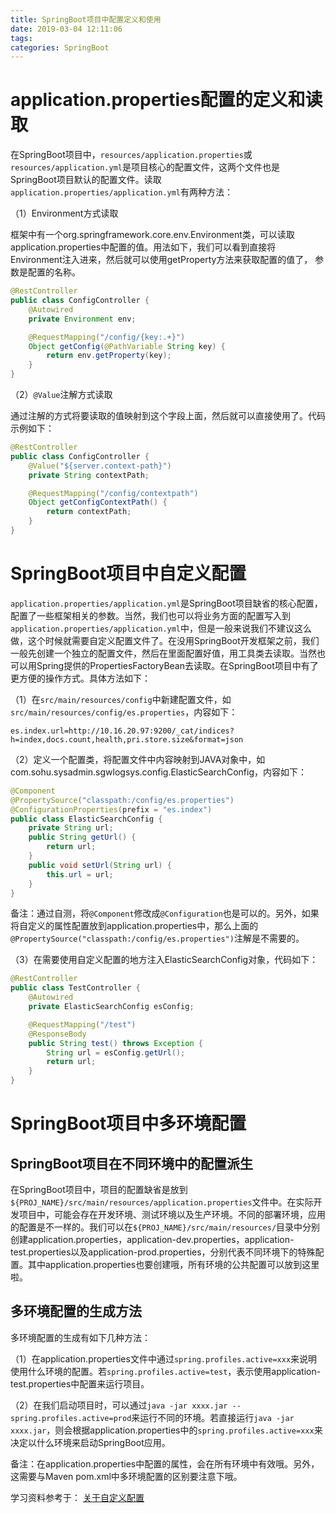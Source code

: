```yaml
---
title: SpringBoot项目中配置定义和使用
date: 2019-03-04 12:11:06
tags:
categories: SpringBoot
---
```


# application.properties配置的定义和读取

在SpringBoot项目中，`resources/application.properties`或`resources/application.yml`是项目核心的配置文件，这两个文件也是SpringBoot项目默认的配置文件。读取`application.properties/application.yml`有两种方法：

（1）Environment方式读取

框架中有一个org.springframework.core.env.Environment类，可以读取application.properties中配置的值。用法如下，我们可以看到直接将Environment注入进来，然后就可以使用getProperty方法来获取配置的值了， 参数是配置的名称。

```java
@RestController
public class ConfigController {
    @Autowired
    private Environment env;

    @RequestMapping("/config/{key:.+}")
    Object getConfig(@PathVariable String key) {
        return env.getProperty(key);
    }
}
```

（2）`@Value`注解方式读取

通过注解的方式将要读取的值映射到这个字段上面，然后就可以直接使用了。代码示例如下：

```java
@RestController
public class ConfigController {
    @Value("${server.context-path}")
    private String contextPath;

    @RequestMapping("/config/contextpath")
    Object getConfigContextPath() {
        return contextPath;
    }
}
```

# SpringBoot项目中自定义配置

`application.properties/application.yml`是SpringBoot项目缺省的核心配置，配置了一些框架相关的参数。当然，我们也可以将业务方面的配置写入到`application.properties/application.yml`中，但是一般来说我们不建议这么做，这个时候就需要自定义配置文件了。在没用SpringBoot开发框架之前，我们一般先创建一个独立的配置文件，然后在里面配置好值，用工具类去读取。当然也可以用Spring提供的PropertiesFactoryBean去读取。在SpringBoot项目中有了更方便的操作方式。具体方法如下：

（1）在`src/main/resources/config`中新建配置文件，如`src/main/resources/config/es.properties`，内容如下：

    es.index.url=http://10.16.20.97:9200/_cat/indices?h=index,docs.count,health,pri.store.size&format=json

（2）定义一个配置类，将配置文件中内容映射到JAVA对象中，如com.sohu.sysadmin.sgwlogsys.config.ElasticSearchConfig，内容如下：

```java
@Component
@PropertySource("classpath:/config/es.properties")
@ConfigurationProperties(prefix = "es.index")
public class ElasticSearchConfig {
    private String url;
    public String getUrl() {
        return url;
    }
    public void setUrl(String url) {
        this.url = url;
    }
}
```

备注：通过自测，将`@Component`修改成`@Configuration`也是可以的。另外，如果将自定义的属性配置放到application.properties中，那么上面的`@PropertySource("classpath:/config/es.properties")`注解是不需要的。

（3）在需要使用自定义配置的地方注入ElasticSearchConfig对象，代码如下：

```java
@RestController
public class TestController {
    @Autowired
    private ElasticSearchConfig esConfig;

    @RequestMapping("/test")
    @ResponseBody
    public String test() throws Exception {
        String url = esConfig.getUrl();
        return url;
    }
}
```

# SpringBoot项目中多环境配置

## SpringBoot项目在不同环境中的配置派生

在SpringBoot项目中，项目的配置缺省是放到`${PROJ_NAME}/src/main/resources/application.properties`文件中。在实际开发项目中，可能会存在开发环境、测试环境以及生产环境。不同的部署环境，应用的配置是不一样的。我们可以在`${PROJ_NAME}/src/main/resources/`目录中分别创建application.properties，application-dev.properties，application-test.properties以及application-prod.properties，分别代表不同环境下的特殊配置。其中application.properties也要创建哦，所有环境的公共配置可以放到这里啦。

## 多环境配置的生成方法

多环境配置的生成有如下几种方法：

（1）在application.properties文件中通过`spring.profiles.active=xxx`来说明使用什么环境的配置。若`spring.profiles.active=test`，表示使用application-test.properties中配置来运行项目。

（2）在我们启动项目时，可以通过`java -jar xxxx.jar --spring.profiles.active=prod`来运行不同的环境。若直接运行`java -jar xxxx.jar`，则会根据application.properties中的`spring.profiles.active=xxx`来决定以什么环境来启动SpringBoot应用。

备注：在application.properties中配置的属性，会在所有环境中有效哦。另外，这需要与Maven pom.xml中多环境配置的区别要注意下哦。

学习资料参考于：
[关于自定义配置](https://surpass-wei.github.io/2017/02/24/spring-boot1.5%E4%BB%A5%E4%B8%8A%E7%89%88%E6%9C%AC@ConfigurationProperties%E5%8F%96%E6%B6%88location%E6%B3%A8%E8%A7%A3%E5%90%8E%E7%9A%84%E6%9B%BF%E4%BB%A3%E6%96%B9%E6%A1%88/)
